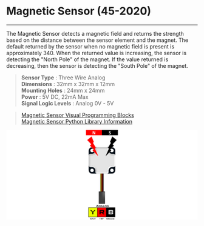 # **Magnetic Sensor (45-2020)**
-----
The Magnetic Sensor detects a magnetic field and returns the strength based on the distance between the sensor element and the magnet. The default returned by the sensor when no magnetic field is present is approximately 340. When the returned value is increasing, the sensor is detecting the "North Pole" of the magnet. If the value returned is decreasing, then the sensor is detecting the "South Pole" of the magnet.

>**Sensor Type** : Three Wire Analog  
>**Dimensions** : 32mm x 32mm x 12mm  
>**Mounting Holes** : 24mm x 24mm  
>**Power** : 5V DC, 22mA Max  
>**Signal Logic Levels** : Analog 0V - 5V  

>[Magnetic Sensor Visual Programming Blocks](Blk_Magnetic_Sensor.md)  
>[Magnetic Sensor Python Library Information](Py_Magnetic_Sensor.md)  

![](img/Sensor_Diagrams/Magnet.png)
